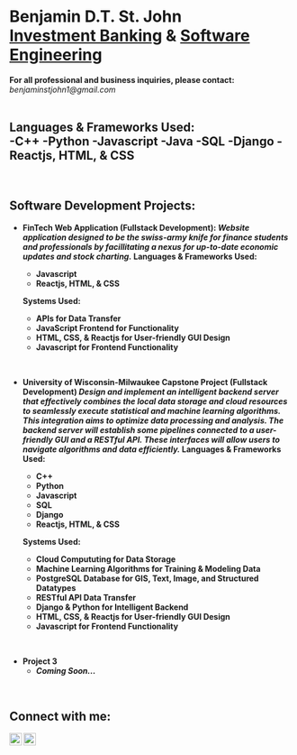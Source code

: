 <h1>Benjamin D.T. St. John<br>
<a href="https://github.com/sanctusjack">Investment Banking</a> & <a href="https://www.linkedin.com/in/benjamin-st-john-353a85278/">Software Engineering</a></h1>
<p1><b>For all professional and business inquiries, please contact:</b><i> benjaminstjohn1@gmail.com</i></p1>
<br>
<br>
<h2>Languages & Frameworks Used: <br>
  -C++
  -Python
  -Javascript
  -Java
  -SQL
  -Django
  -Reactjs, HTML, & CSS</h2>

<br>
<h2>Software Development Projects:</h2>


- <b>FinTech Web Application (Fullstack Development):
<i>Website application designed to be the swiss-army knife for finance students and professionals by facillitating a nexus for up-to-date economic updates and stock charting.</i>
<b>Languages & Frameworks Used:
  - Javascript
  - Reactjs, HTML, & CSS</b>
  
  <b>Systems Used:</b>
  - APIs for Data Transfer
  - JavaScript Frontend for Functionality
  - HTML, CSS, & Reactjs for User-friendly GUI Design
  - Javascript for Frontend Functionality
 
<br>

- <b>University of Wisconsin-Milwaukee Capstone Project (Fullstack Development)</b>
 <i>Design and implement an intelligent backend server that effectively combines the local data storage and cloud resources to seamlessly execute statistical and machine learning algorithms. This integration aims to optimize data processing and analysis. The backend server will establish some pipelines connected to a user-friendly GUI and a RESTful API. These interfaces will allow users to navigate algorithms and data efficiently.</i>
 <b>Languages & Frameworks Used:
  - C++
  - Python
  - Javascript
  - SQL
  - Django
  - Reactjs, HTML, & CSS</b>
  
  <b>Systems Used:</b>
  - Cloud Compututing for Data Storage
  - Machine Learning Algorithms for Training & Modeling Data
  - PostgreSQL Database for GIS, Text, Image, and Structured Datatypes
  - RESTful API Data Transfer
  - Django & Python for Intelligent Backend
  - HTML, CSS, & Reactjs for User-friendly GUI Design
  - Javascript for Frontend Functionality
 
<br>

- <b>Project 3</b>
  - <i>Coming Soon...</i>
  
<br>
<h2>Connect with me:</h2>


[<img align="left" alt="BenQuant | LinkedIn" width="22px" src="https://cdn.jsdelivr.net/npm/simple-icons@v3/icons/linkedin.svg" />][linkedin]
[<img align="left" alt="BenQuant | Instagram" width="22px" src="https://cdn.jsdelivr.net/npm/simple-icons@v3/icons/instagram.svg" />][instagram]

[instagram]: https://www.instagram.com/benstjohnn/
[linkedin]: https://www.linkedin.com/in/benjamin-st-john-353a85278/
